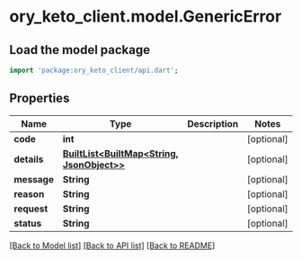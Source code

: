 # ory_keto_client.model.GenericError

## Load the model package
```dart
import 'package:ory_keto_client/api.dart';
```

## Properties
Name | Type | Description | Notes
------------ | ------------- | ------------- | -------------
**code** | **int** |  | [optional] 
**details** | [**BuiltList<BuiltMap<String, JsonObject>>**](BuiltMap.md) |  | [optional] 
**message** | **String** |  | [optional] 
**reason** | **String** |  | [optional] 
**request** | **String** |  | [optional] 
**status** | **String** |  | [optional] 

[[Back to Model list]](../README.md#documentation-for-models) [[Back to API list]](../README.md#documentation-for-api-endpoints) [[Back to README]](../README.md)


